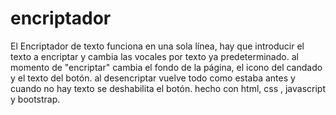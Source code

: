 # encriptador
El Encriptador de texto funciona en una sola línea, hay que introducir el texto a encriptar y cambia las vocales por texto ya predeterminado.
al momento de "encriptar" cambia el fondo de la página, el icono del candado y el texto del botón.
al desencriptar vuelve todo como estaba antes y cuando no hay texto se deshabilita el botón.
hecho con html, css , javascript y bootstrap.
